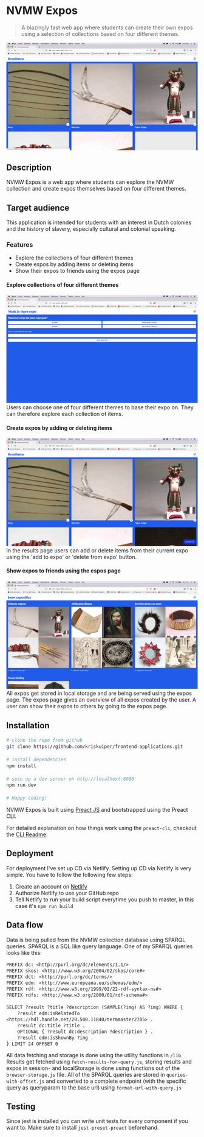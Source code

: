 # NVMW Expos
> A blazingly fast web app where students can create their own expos using a selection of collections based on four different themes.

![Image here](/assets/screenshot1.png)

## Description
NVMW Expos is a web app where students can explore the NVMW collection and create expos themselves based on four different themes.

## Target audience
This application is intended for students with an interest in Dutch colonies and the history of slavery, especially cultural and colonial speaking.

### Features
* Explore the collections of four different themes
* Create expos by adding items or deleting items
* Show their expos to friends using the expos page

#### Explore collections of four different themes
![Exploring collections](/assets/screenshot2.png)
Users can choose one of four different themes to base their expo on. They can therefore explore each collection of items.

#### Create expos by adding or deleting items
![Creating expos](/assets/screenshot3.png)
In the results page users can add or delete items from their current expo using the 'add to expo' or 'delete from expo' button.

#### Show expos to friends using the espos page
![Sharing expos with friends](/assets/screenshot4.png)
All expos get stored in local storage and are being served using the expos page. The expos page gives an overview of all expos created by the user. A user can show their expos to others by going to the expos page.

## Installation
``` bash
# clone the repo from github
git clone https://github.com/kriskuiper/frontend-applications.git

# install dependencies
npm install

# spin up a dev server on http://localhost:8080
npm run dev

# Happy coding!
```

NVMW Expos is built using [Preact JS](https://preactjs.com/) and bootstrapped using the Preact CLI.

For detailed explanation on how things work using the `preact-cli`, checkout the [CLI Readme](https://github.com/developit/preact-cli/blob/master/README.md).

## Deployment
For deployment I've set up CD via Netlify. Setting up CD via Netlify is very simple. You have to follow the following few steps:
1. Create an account on [Netlify]()
2. Authorize Netlify to use your GitHub repo
3. Tell Netlify to run your build script everytime you push to master, in this case it's `npm run build`

## Data flow
Data is being pulled from the NVMW collection database using SPARQL queries. SPARQL is a SQL like query language. One of my SPARQL queries looks like this:

```
PREFIX dc: <http://purl.org/dc/elements/1.1/>
PREFIX skos: <http://www.w3.org/2004/02/skos/core#>
PREFIX dct: <http://purl.org/dc/terms/>
PREFIX edm: <http://www.europeana.eu/schemas/edm/>
PREFIX rdf: <http://www.w3.org/1999/02/22-rdf-syntax-ns#>
PREFIX rdfs: <http://www.w3.org/2000/01/rdf-schema#>

SELECT ?result ?title ?description (SAMPLE(?img) AS ?img) WHERE {
	?result edm:isRelatedTo <https://hdl.handle.net/20.500.11840/termmaster2705> .
	?result dc:title ?title .
	OPTIONAL { ?result dc:description ?description } .
	?result edm:isShownBy ?img .
} LIMIT 24 OFFSET 0
```

All data fetching and storage is done using the utility functions in `/lib`. Results get fetched using `fetch-results-for-query.js`, storing results and expos in session- and localStorage is done using functions out of the `browser-storage.js` file. All of the SPARQL queries are stored in `queries-with-offset.js` and converted to a complete endpoint (with the specific query as queryparam to the base url) using `format-url-with-query.js`

## Testing
Since jest is installed you can write unit tests for every component if you want to. Make sure to install `jest-preset-preact` beforehand.
